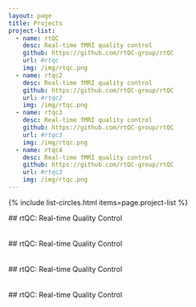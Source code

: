 ```yaml
---
layout: page
title: Projects
project-list:
  - name: rtQC
    desc: Real-time fMRI quality control
    github: https://github.com/rtQC-group/rtQC
    url: #rtqc
    img: /img/rtqc.png
  - name: rtqc2
    desc: Real-time fMRI quality control
    github: https://github.com/rtQC-group/rtQC
    url: #rtqc2
    img: /img/rtqc.png
  - name: rtqc3
    desc: Real-time fMRI quality control
    github: https://github.com/rtQC-group/rtQC
    url: #rtqc3
    img: /img/rtqc.png
  - name: rtqc4
    desc: Real-time fMRI quality control
    github: https://github.com/rtQC-group/rtQC
    url: #rtqc3
    img: /img/rtqc.png
---
```



{% include list-circles.html items=page.project-list %}

<div id='rtqc'></div>
## rtQC: Real-time Quality Control
<br><br><br>
<div id='rtqc2'></div>
## rtQC: Real-time Quality Control
<br><br><br>
<div id='rtqc3'></div>
## rtQC: Real-time Quality Control
<br><br><br>
<div id='rtqc4'></div>
## rtQC: Real-time Quality Control 
